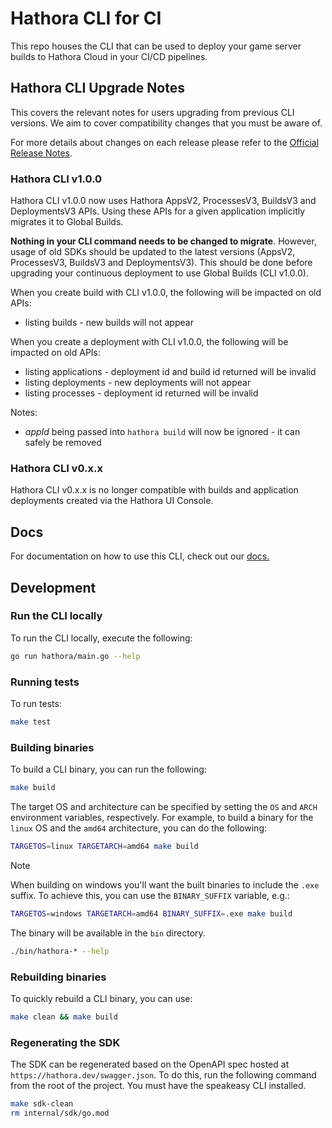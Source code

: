 # Hathora CLI for CI

This repo houses the CLI that can be used to deploy your game server builds to Hathora Cloud in your CI/CD pipelines.

## Hathora CLI Upgrade Notes

This covers the relevant notes for users upgrading from previous CLI versions. We aim to cover compatibility changes that you must be aware of.

For more details about changes on each release please refer to the [Official Release Notes](https://github.com/hathora/ci/releases).

### Hathora CLI v1.0.0

Hathora CLI v1.0.0 now uses Hathora AppsV2, ProcessesV3, BuildsV3 and DeploymentsV3 APIs. Using these APIs for a given application implicitly migrates it to Global Builds.

**Nothing in your CLI command needs to be changed to migrate**. However,  usage of old SDKs should be updated to the latest versions (AppsV2, ProcessesV3, BuildsV3 and DeploymentsV3). This should be done before upgrading your continuous deployment to use Global Builds (CLI v1.0.0).

When you create build with CLI v1.0.0, the following will be impacted on old APIs:

- listing builds - new builds will not appear

When you create a deployment with CLI v1.0.0, the following will be impacted on old APIs:

- listing applications - deployment id and build id returned will be invalid
- listing deployments - new deployments will not appear
- listing processes - deployment id returned will be invalid

Notes:

- *appId* being passed into `hathora build` will now be ignored - it can safely be removed

### Hathora CLI v0.x.x

Hathora CLI v0.x.x is no longer compatible with builds and application deployments created via the Hathora UI Console.

## Docs

For documentation on how to use this CLI, check out our [docs.](https://hathora.dev/docs/guides/ci-cd)

## Development

### Run the CLI locally

To run the CLI locally, execute the following:

```sh
go run hathora/main.go --help
```

### Running tests

To run tests:

```sh
make test
```

### Building binaries

To build a CLI binary, you can run the following:

```sh
make build
```

The target OS and architecture can be specified by setting the `OS` and `ARCH` environment variables, respectively. For example, to build a binary for the `linux` OS and the `amd64` architecture, you can do the following:

```sh
TARGETOS=linux TARGETARCH=amd64 make build
```

> [!NOTE]
> When building on windows you'll want the built binaries to include the `.exe` suffix. To achieve this, you can use the `BINARY_SUFFIX`
> variable, e.g.:
>
> ```sh
> TARGETOS=windows TARGETARCH=amd64 BINARY_SUFFIX=.exe make build
> ```

The binary will be available in the `bin` directory.

```sh
./bin/hathora-* --help
```

### Rebuilding binaries

To quickly rebuild a CLI binary, you can use:

```sh
make clean && make build
```

### Regenerating the SDK

The SDK can be regenerated based on the OpenAPI spec hosted at `https://hathora.dev/swagger.json`. To do this, run the following command from the root of the project. You must have the speakeasy CLI installed.

```sh
make sdk-clean
rm internal/sdk/go.mod
```
